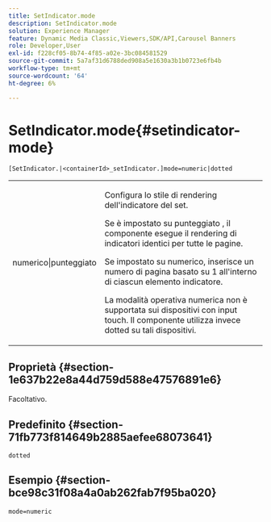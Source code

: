 ```yaml
---
title: SetIndicator.mode
description: SetIndicator.mode
solution: Experience Manager
feature: Dynamic Media Classic,Viewers,SDK/API,Carousel Banners
role: Developer,User
exl-id: f228cf05-8b74-4f85-a02e-3bc084581529
source-git-commit: 5a7af31d6788ded908a5e1630a3b1b0723e6fb4b
workflow-type: tm+mt
source-wordcount: '64'
ht-degree: 6%

---
```


# SetIndicator.mode{#setindicator-mode}

`[SetIndicator.|<containerId>_setIndicator.]mode=numeric|dotted`

<table id="table_0BEA0B5FFDF64E5594B534B2A87A6D88"> 
 <tbody> 
  <tr> 
   <td colname="col1"> <p> <span class="codeph"> numerico|punteggiato</span> </p> </td> 
   <td colname="col2"> <p> Configura lo stile di rendering dell'indicatore del set. </p> <p>Se è impostato su <span class="codeph"> punteggiato </span>, il componente esegue il rendering di indicatori identici per tutte le pagine. </p> <p>Se impostato su <span class="codeph"> numerico</span>, inserisce un numero di pagina basato su 1 all'interno di ciascun elemento indicatore. </p> <p>La modalità operativa <span class="codeph"> numerica</span> non è supportata sui dispositivi con input touch. Il componente utilizza invece <span class="codeph"> dotted</span> su tali dispositivi. </p> </td> 
  </tr> 
 </tbody> 
</table>

## Proprietà {#section-1e637b22e8a44d759d588e47576891e6}

Facoltativo.

## Predefinito {#section-71fb773f814649b2885aefee68073641}

`dotted`

## Esempio {#section-bce98c31f08a4a0ab262fab7f95ba020}

`mode=numeric`
